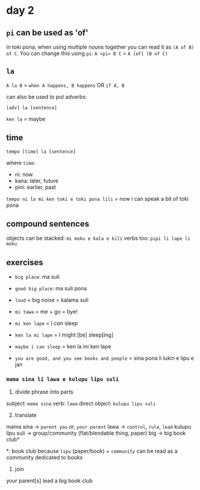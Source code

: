 # day 2

## `pi` can be used as 'of'

in toki pona, when using multiple nouns together you can read it as `(A of B) of C`. You can change this using `pi`:
`A <pi> B C` = `A [of] (B of C)`

## `la`

`A la B` = `when A happens, B happens` OR `if A, B`

can also be used to put adverbs:

`[adv] la [sentence]`

`ken la` = maybe

## time

`tempo [time] la [sentence]`

where `time`:

- ni: now
- kana: later, future
- pini: earlier, past

`tempo ni la mi ken toki e toki pona lili` = now i can speak a bit of toki pona

## compound sentences

objects can be stacked: `mi moku e kala e kili`
verbs too: `pipi li lape li moku`

## exercises

- `big place`: ma suli
- `good big place`: ma suli pona
- `loud` = big noise = kalama suli
- `mi tawa` = me + go = bye!

- `mi ken lape` = I _can_ sleep
- `ken la mi lape` = I might [be] sleep[ing]
- `maybe i can sleep` = ken la mi ken lape

- `you are good, and you see books and people` = sina pona li lukin e lipu e jan

### `mama sina li lawa e kulupu lipu suli`

1. divide phrase into parts

subject: `mama sina`
verb: `lawa`
direct object: `kulupu lipu suli`

2. translate

mama sina -> `parent you` _or, `your parent`_
lawa -> `control`, `rule`, `lead`
kulupu lipu suli -> group/community (flat/blendable thing, paper) big -> big book club\*

\*: book club because `lipu` (paper/book) + `community` can be read as a community dedicated to books

1. join

your parent[s] lead a big book club
